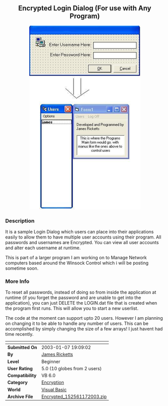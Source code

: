 ﻿<div align="center">

## Encrypted Login Dialog \(For use with Any Program\)

<img src="PIC200317198476916.JPG">
</div>

### Description

It is a sample Login Dialog which users can place into their applications easily to allow them to have multiple user accounts using their program. All passwords and usernames are Encrypted. You can view all user accounts and alter each username at runtime.

This is part of a larger program I am working on to Manage Network computers based around the Winsock Control which i will be posting sometime soon.
 
### More Info
 
To reset all passwords, instead of doing so from inside the application at runtime (if you forget the password and are unable to get into the application), you can just DELETE the LOGIN.dat file that is created when the program first runs. This will allow you to start a new userlist.

The code at the moment can support upto 20 users. However I am planning on changing it to be able to handle any number of users. This can be accomplished by simply changing the size of a few arrays! I just havent had time recently.


<span>             |<span>
---                |---
**Submitted On**   |2003-01-07 19:09:02
**By**             |[James Ricketts](https://github.com/Planet-Source-Code/PSCIndex/blob/master/ByAuthor/james-ricketts.md)
**Level**          |Beginner
**User Rating**    |5.0 (10 globes from 2 users)
**Compatibility**  |VB 6\.0
**Category**       |[Encryption](https://github.com/Planet-Source-Code/PSCIndex/blob/master/ByCategory/encryption__1-48.md)
**World**          |[Visual Basic](https://github.com/Planet-Source-Code/PSCIndex/blob/master/ByWorld/visual-basic.md)
**Archive File**   |[Encrypted\_152561172003\.zip](https://github.com/Planet-Source-Code/james-ricketts-encrypted-login-dialog-for-use-with-any-program__1-42255/archive/master.zip)








